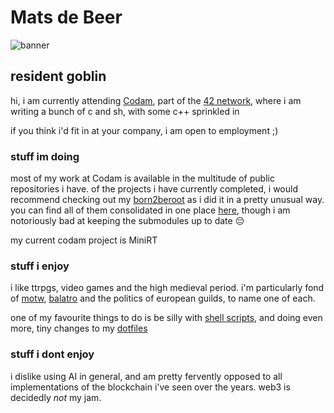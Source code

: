 # Mats de Beer
![banner](assets/banner.gif)
## resident goblin
hi, i am currently attending [Codam](https://www.codam.nl/en), part of the [42
network](https://www.42.fr), where i am writing a bunch of c and sh, with some c++ sprinkled in

if you think i'd fit in at your company, i am open to employment ;)

### stuff im doing
most of my work at Codam is available in the multitude of public repositories i
have. of the projects i have currently completed, i would recommend checking out
my [born2beroot](https://www.github.com/BeerB34r/born2beroot) as i did it in a
pretty unusual way. you can find all of them consolidated in one place
[here](https://www.github.com/BeerB34r/codam-core), though i am notoriously bad
at keeping the submodules up to date :pensive:

my current codam project is MiniRT

### stuff i enjoy
i like ttrpgs, video games and the high medieval period. i'm particularly fond
of [motw](https://evilhat.com/product/monster-of-the-week),
[balatro](https://www.playbalatro.com) and the politics of european guilds, to
name one of each.

one of my favourite things to do is be silly with [shell
scripts](https://www.github.com/BeerB34r/treachery), and doing even more, tiny changes to my
[dotfiles](https://www.github.com/BeerB34r/dotfiles)

### stuff i dont enjoy
i dislike using AI in general, and am pretty fervently opposed to all
implementations of the blockchain i've seen over the years. web3 is decidedly
_not_ my jam.
<!--
**BeerB34r/BeerB34r** is a ✨ _special_ ✨ repository
-->
